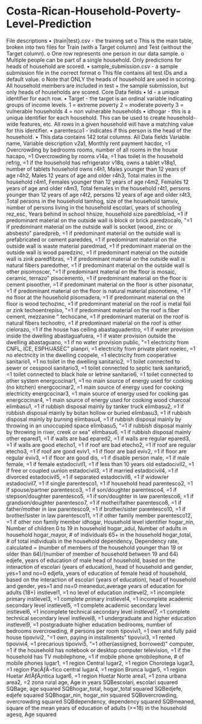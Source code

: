 # Costa-Rican-Household-Poverty-Level-Prediction
File descriptions
•	{train|test}.csv - the training set
o	This is the main table, broken into two files for Train (with a Target column) and Test (without the Target column).
o	One row represents one person in our data sample.
o	Multiple people can be part of a single household. Only predictions for heads of household are scored.
•	sample_submission.csv - a sample submission file in the correct format
o	This file contains all test IDs and a default value.
o	Note that ONLY the heads of household are used in scoring. All household members are included in test + the sample submission, but only heads of households are scored.
Core Data fields
•	Id - a unique identifier for each row.
•	Target - the target is an ordinal variable indicating groups of income levels. 
1 = extreme poverty 
2 = moderate poverty 
3 = vulnerable households 
4 = non vulnerable households
•	idhogar - this is a unique identifier for each household. This can be used to create household-wide features, etc. All rows in a given household will have a matching value for this identifier.
•	parentesco1 - indicates if this person is the head of the household.
•	This data contains 142 total columns.
All Data fields
Variable name, Variable description
v2a1, Monthly rent payment
hacdor, =1 Overcrowding by bedrooms
rooms,  number of all rooms in the house
hacapo, =1 Overcrowding by rooms
v14a, =1 has toilet in the household
refrig, =1 if the household has refrigerator
v18q, owns a tablet
v18q1, number of tablets household owns
r4h1, Males younger than 12 years of age
r4h2, Males 12 years of age and older
r4h3, Total males in the household
r4m1, Females younger than 12 years of age
r4m2, Females 12 years of age and older
r4m3, Total females in the household
r4t1, persons younger than 12 years of age
r4t2, persons 12 years of age and older
r4t3, Total persons in the household
tamhog, size of the household
tamviv, number of persons living in the household
escolari, years of schooling
rez_esc, Years behind in school
hhsize, household size
paredblolad, =1 if predominant material on the outside wall is block or brick
paredzocalo, "=1 if predominant material on the outside wall is socket (wood,  zinc or absbesto"
paredpreb, =1 if predominant material on the outside wall is prefabricated or cement
pareddes, =1 if predominant material on the outside wall is waste material
paredmad, =1 if predominant material on the outside wall is wood
paredzinc, =1 if predominant material on the outside wall is zink
paredfibras, =1 if predominant material on the outside wall is natural fibers
paredother, =1 if predominant material on the outside wall is other
pisomoscer, "=1 if predominant material on the floor is mosaic,  ceramic,  terrazo"
pisocemento, =1 if predominant material on the floor is cement
pisoother, =1 if predominant material on the floor is other
pisonatur, =1 if predominant material on the floor is  natural material
pisonotiene, =1 if no floor at the household
pisomadera, =1 if predominant material on the floor is wood
techozinc, =1 if predominant material on the roof is metal foil or zink
techoentrepiso, "=1 if predominant material on the roof is fiber cement,  mezzanine "
techocane, =1 if predominant material on the roof is natural fibers
techootro, =1 if predominant material on the roof is other
cielorazo, =1 if the house has ceiling
abastaguadentro, =1 if water provision inside the dwelling
abastaguafuera, =1 if water provision outside the dwelling
abastaguano, =1 if no water provision
public, "=1 electricity from CNFL,  ICE,  ESPH/JASEC"
planpri, =1 electricity from private plant
noelec, =1 no electricity in the dwelling
coopele, =1 electricity from cooperative
sanitario1, =1 no toilet in the dwelling
sanitario2, =1 toilet connected to sewer or cesspool
sanitario3, =1 toilet connected to  septic tank
sanitario5, =1 toilet connected to black hole or letrine
sanitario6, =1 toilet connected to other system
energcocinar1, =1 no main source of energy used for cooking (no kitchen)
energcocinar2, =1 main source of energy used for cooking electricity
energcocinar3, =1 main source of energy used for cooking gas
energcocinar4, =1 main source of energy used for cooking wood charcoal
elimbasu1, =1 if rubbish disposal mainly by tanker truck
elimbasu2, =1 if rubbish disposal mainly by botan hollow or buried
elimbasu3, =1 if rubbish disposal mainly by burning
elimbasu4, =1 if rubbish disposal mainly by throwing in an unoccupied space
elimbasu5, "=1 if rubbish disposal mainly by throwing in river,  creek or sea"
elimbasu6, =1 if rubbish disposal mainly other
epared1, =1 if walls are bad
epared2, =1 if walls are regular
epared3, =1 if walls are good
etecho1, =1 if roof are bad
etecho2, =1 if roof are regular
etecho3, =1 if roof are good
eviv1, =1 if floor are bad
eviv2, =1 if floor are regular
eviv3, =1 if floor are good
dis, =1 if disable person
male, =1 if male
female, =1 if female
estadocivil1, =1 if less than 10 years old
estadocivil2, =1 if free or coupled uunion
estadocivil3, =1 if married
estadocivil4, =1 if divorced
estadocivil5, =1 if separated
estadocivil6, =1 if widow/er
estadocivil7, =1 if single
parentesco1, =1 if household head
parentesco2, =1 if spouse/partner
parentesco3, =1 if son/doughter
parentesco4, =1 if stepson/doughter
parentesco5, =1 if son/doughter in law
parentesco6, =1 if grandson/doughter
parentesco7, =1 if mother/father
parentesco8, =1 if father/mother in law
parentesco9, =1 if brother/sister
parentesco10, =1 if brother/sister in law
parentesco11, =1 if other family member
parentesco12, =1 if other non family member
idhogar, Household level identifier
hogar_nin, Number of children 0 to 19 in household
hogar_adul, Number of adults in household
hogar_mayor, # of individuals 65+ in the household
hogar_total, # of total individuals in the household
dependency, Dependency rate, calculated = (number of members of the household younger than 19 or older than 64)/(number of member of household between 19 and 64)
edjefe, years of education of male head of household, based on the interaction of escolari (years of education), head of household and gender, yes=1 and no=0
edjefa, years of education of female head of household, based on the interaction of escolari (years of education), head of household and gender, yes=1 and no=0
meaneduc,average years of education for adults (18+)
instlevel1, =1 no level of education
instlevel2, =1 incomplete primary
instlevel3, =1 complete primary
instlevel4, =1 incomplete academic secondary level
instlevel5, =1 complete academic secondary level
instlevel6, =1 incomplete technical secondary level
instlevel7, =1 complete technical secondary level
instlevel8, =1 undergraduate and higher education
instlevel9, =1 postgraduate higher education
bedrooms, number of bedrooms
overcrowding, # persons per room
tipovivi1, =1 own and fully paid house
tipovivi2, "=1 own,  paying in installments"
tipovivi3, =1 rented
tipovivi4, =1 precarious
tipovivi5, "=1 other(assigned,  borrowed)"
computer, =1 if the household has notebook or desktop computer
television, =1 if the household has TV
mobilephone, =1 if mobile phone
qmobilephone, # of mobile phones
lugar1, =1 region Central
lugar2, =1 region Chorotega
lugar3, =1 region PacÃƒÂ¬fico central
lugar4, =1 region Brunca
lugar5, =1 region Huetar AtlÃƒÂ¡ntica
lugar6, =1 region Huetar Norte
area1, =1 zona urbana
area2, =2 zona rural
age, Age in years
SQBescolari, escolari squared
SQBage, age squared
SQBhogar_total, hogar_total squared
SQBedjefe, edjefe squared
SQBhogar_nin, hogar_nin squared
SQBovercrowding, overcrowding squared
SQBdependency, dependency squared
SQBmeaned, square of the mean years of education of adults (>=18) in the household
agesq, Age squared
